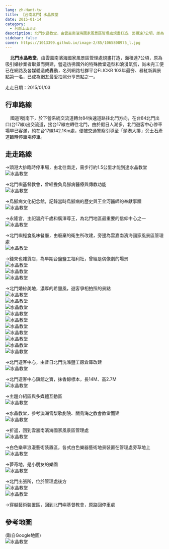 ```yaml
---
lang: zh-Hant-tw
title: 【台南北門】水晶教堂
date: 2015-01-14
category: 
  - 台南上山走走
description: 北門水晶教堂，由雲嘉南濱海國家風景區管理處規畫打造，面積達7公頃，原為吸引婚紗業者取景而興建，營造彷彿國外的特殊教堂造型和浪漫氣氛，尚未完工便已在網路及各媒體造成轟動，名列網路社群平台FLICKR 103年最夯、暴紅新興景點第一名，已成為網友最愛拍照分享景點之一。
sidebar: false
cover: https://1013399.github.io/image-2/85/1065808975_l.jpg
---
```


    **北門水晶教堂**，由雲嘉南濱海國家風景區管理處規畫打造，面積達7公頃，原為吸引婚紗業者取景而興建，營造彷彿國外的特殊教堂造型和浪漫氣氛，尚未完工便已在網路及各媒體造成轟動，名列網路社群平台FLICKR 103年最夯、暴紅新興景點第一名，已成為網友最愛拍照分享景點之一。

<!-- more -->

走走日期：2015/01/03

## 行車路線
    國道1號南下，於下營系統交流道轉台84快速道路往北門方向，在台84北門出口(台17線)出交流道，接台17線左轉往北門，由於假日人潮多，北門遊客中心停車場早已客滿，約在台17線142.1Km處，便被交通警察引導至「頭港大排」旁土石產道臨時停車場停車。

## 走走路線
→頭港大排臨時停車場，由北往南走，需步行約1.5公里才能到達水晶教堂  
![水晶教堂](https://1013399.github.io/image-2/85/1065812526_l.jpg)

→北門嶼基督教會，曾經擔負烏腳病醫療與傳教功能  
![水晶教堂](https://1013399.github.io/image-2/85/1065809273_l.jpg)

→烏腳病文化紀念館，記錄當時烏腳病的歷史與王金河醫師的奉獻事蹟  
![水晶教堂](https://1013399.github.io/image-2/85/1065810487_l.jpg)

→永隆宮，主祀溫府千歲和廣澤尊王，為北門地區最重要的信仰中心之一  
![水晶教堂](https://1013399.github.io/image-2/85/1065812729_l.jpg)

→北門嶼輕食風味餐廳，由廢棄的衛生所改建，旁邊為雲嘉南濱海國家風景區管理處  
![水晶教堂](https://1013399.github.io/image-2/85/1065811164_l.jpg)

→錢來也雜貨店，為早期台鹽鹽工福利社，曾經是偶像劇的場景  
![水晶教堂](https://1013399.github.io/image-2/85/1065807909_l.jpg)  
![水晶教堂](https://1013399.github.io/image-2/85/1065810854_l.jpg)  
![水晶教堂](https://1013399.github.io/image-2/85/1065812926_l.jpg)

→北門婚紗美地，濃厚的希臘風，遊客爭相拍照的景點  
![水晶教堂](https://1013399.github.io/image-2/85/1065810669_l.jpg)  
![水晶教堂](https://1013399.github.io/image-2/85/1065810671_l.jpg)  
![水晶教堂](https://1013399.github.io/image-2/85/1065811940_l.jpg)  
![水晶教堂](https://1013399.github.io/image-2/85/1065810490_l.jpg)  
![水晶教堂](https://1013399.github.io/image-2/85/1065809971_l.jpg)  
![水晶教堂](https://1013399.github.io/image-2/85/1065810500_l.jpg)  
![水晶教堂](https://1013399.github.io/image-2/85/1065812931_l.jpg)  
![水晶教堂](https://1013399.github.io/image-2/85/1065811073_l.jpg)  
![水晶教堂](https://1013399.github.io/image-2/85/1065810376_l.jpg)  
![水晶教堂](https://1013399.github.io/image-2/85/1065812270_l.jpg)

→北門遊客中心，由昔日北門洗滌鹽工廠倉庫改建  
![水晶教堂](https://1013399.github.io/image-2/85/1065810373_l.jpg)

→北門遊客中心鎮館之寶，抹香鯨標本，長14M、高2.7M  
![水晶教堂](https://1013399.github.io/image-2/85/1065810498_l.jpg)

→主題介紹區與多媒體互動區  
![水晶教堂](https://1013399.github.io/image-2/85/1065810499_l.jpg)

→水晶教堂，參考澳洲雪梨歌劇院、關島海之教會教堂而建  
![水晶教堂](https://1013399.github.io/image-2/85/1065808975_l.jpg)

→折返，回到雲嘉南濱海國家風景區管理處  
![水晶教堂](https://1013399.github.io/image-2/85/1065809075_l.jpg)

→白色樂章浪漫藝術裝置區，各式白色樂器藝術地景裝置在管理處旁草地上  
![水晶教堂](https://1013399.github.io/image-2/85/1065809561_l.jpg)

→夢奇地，是小朋友的樂園  
![水晶教堂](https://1013399.github.io/image-2/85/1065811090_l.jpg)

→北門出張所，位於管理處後方  
![水晶教堂](https://1013399.github.io/image-2/85/1065808585_l.jpg)  
![水晶教堂](https://1013399.github.io/image-2/85/1065812751_l.jpg)

→穿越藝術裝置區，回到北門嶼基督教會，原路回停車處

## 參考地圖
(取自Google地圖)  
![水晶教堂](https://1013399.github.io/image-2/85/1065810709_l.jpg)
